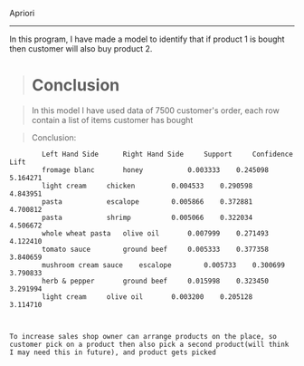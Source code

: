 Apriori
<hr>

In this program, I have made a model to identify that if product 1 is bought then customer will also buy product 2.
<br>

> # Conclusion

> In this model I have used data of 7500 customer's order, each row contain a list of items customer has bought

> Conclusion:

			Left Hand Side		Right Hand Side		Support		Confidence	Lift
			fromage blanc		honey			0.003333	0.245098	5.164271
			light cream		chicken			0.004533	0.290598	4.843951
			pasta			escalope		0.005866	0.372881	4.700812
			pasta			shrimp			0.005066	0.322034	4.506672
			whole wheat pasta	olive oil		0.007999	0.271493	4.122410
			tomato sauce		ground beef		0.005333	0.377358	3.840659
			mushroom cream sauce	escalope		0.005733	0.300699	3.790833
			herb & pepper		ground beef		0.015998	0.323450	3.291994
			light cream		olive oil		0.003200	0.205128	3.114710
		


	To increase sales shop owner can arrange products on the place, so customer pick on a product then also pick a second product(will think I may need this in future), and product gets picked